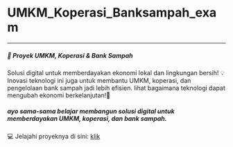 # UMKM_Koperasi_Banksampah_exam
----
##### 🚀 Proyek UMKM, Koperasi & Bank Sampah
Solusi digital untuk memberdayakan ekonomi lokal dan lingkungan bersih!
💡 Inovasi teknologi ini juga untuk membantu UMKM, koperasi, dan pengelolaan bank sampah jadi lebih efisien. lihat bagaimana teknologi dapat mengubah ekonomi berkelanjutan!🌱 
##### ayo sama-sama belajar membangun solusi digital untuk memberdayakan UMKM, koperasi, dan bank sampah.
💻 Jelajahi proyeknya di sini: [klik](https://github.com/ulanndari/UMKM_Koperasi_Banksampah_exam/commit/3204b0c9d43e089a87cf8e1f8f3bfc400e03a0cd?raw=true)
